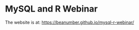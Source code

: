MySQL and R Webinar
================

The website is at: <https://beanumber.github.io/mysql-r-webinar/>
